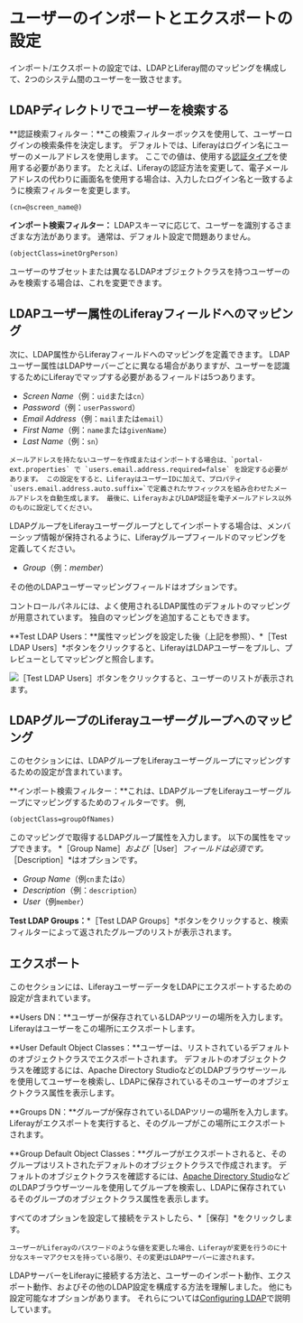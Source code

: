 # ユーザーのインポートとエクスポートの設定

インポート/エクスポートの設定では、LDAPとLiferay間のマッピングを構成して、2つのシステム間のユーザーを一致させます。

## LDAPディレクトリでユーザーを検索する

**認証検索フィルター：**この検索フィルターボックスを使用して、ユーザーログインの検索条件を決定します。 デフォルトでは、Liferayはログイン名にユーザーのメールアドレスを使用します。 ここでの値は、使用する[認証タイプ](../../../installation-and-upgrades/securing-liferay/authentication-basics.md#authentication-types)を使用する必要があります。 たとえば、Liferayの認証方法を変更して、電子メールアドレスの代わりに画面名を使用する場合は、入力したログイン名と一致するように検索フィルターを変更します。

```
(cn=@screen_name@)
```

**インポート検索フィルター：** LDAPスキーマに応じて、ユーザーを識別するさまざまな方法があります。 通常は、デフォルト設定で問題ありません。

```
(objectClass=inetOrgPerson)
```

ユーザーのサブセットまたは異なるLDAPオブジェクトクラスを持つユーザーのみを検索する場合は、これを変更できます。

## LDAPユーザー属性のLiferayフィールドへのマッピング

次に、LDAP属性からLiferayフィールドへのマッピングを定義できます。 LDAPユーザー属性はLDAPサーバーごとに異なる場合がありますが、ユーザーを認識するためにLiferayでマップする必要があるフィールドは5つあります。

* *Screen Name*（例：`uid`または`cn`）
* *Password*（例：`userPassword`）
* *Email Address*（例：`mail`または`email`）
* *First Name*（例：`name`または`givenName`）
* *Last Name*（例：`sn`）

```{note}
メールアドレスを持たないユーザーを作成またはインポートする場合は、`portal-ext.properties` で `users.email.address.required=false` を設定する必要があります。 この設定をすると、LiferayはユーザーIDに加えて、プロパティ`users.email.address.auto.suffix=`で定義されたサフィックスを組み合わせたメールアドレスを自動生成します。 最後に、LiferayおよびLDAP認証を電子メールアドレス以外のものに設定してください。
```

LDAPグループをLiferayユーザーグループとしてインポートする場合は、メンバーシップ情報が保持されるように、Liferayグループフィールドのマッピングを定義してください。

* *Group*（例：*member*）

その他のLDAPユーザーマッピングフィールドはオプションです。

コントロールパネルには、よく使用されるLDAP属性のデフォルトのマッピングが用意されています。 独自のマッピングを追加することもできます。

**Test LDAP Users：**属性マッピングを設定した後（上記を参照）、*［Test LDAP Users］*ボタンをクリックすると、LiferayはLDAPユーザーをプルし、プレビューとしてマッピングと照合します。

![［Test LDAP Users］ボタンをクリックすると、ユーザーのリストが表示されます。](./configuring-user-import-and-export/images/01.png)

## LDAPグループのLiferayユーザーグループへのマッピング

このセクションには、LDAPグループをLiferayユーザーグループにマッピングするための設定が含まれています。

**インポート検索フィルター：**これは、LDAPグループをLiferayユーザーグループにマッピングするためのフィルターです。 例,

```
(objectClass=groupOfNames)
```

このマッピングで取得するLDAPグループ属性を入力します。 以下の属性をマップできます。 *［Group Name］*および*［User］*フィールドは必須です。*［Description］*はオプションです。

* *Group Name*（例`cn`または`o`）
* *Description*（例：`description`）
* *User*（例`member`）

**Test LDAP Groups：***［Test LDAP Groups］*ボタンをクリックすると、検索フィルターによって返されたグループのリストが表示されます。

## エクスポート

このセクションには、LiferayユーザーデータをLDAPにエクスポートするための設定が含まれています。

**Users DN：**ユーザーが保存されているLDAPツリーの場所を入力します。 Liferayはユーザーをこの場所にエクスポートします。

**User Default Object Classes：**ユーザーは、リストされているデフォルトのオブジェクトクラスでエクスポートされます。 デフォルトのオブジェクトクラスを確認するには、Apache Directory StudioなどのLDAPブラウザーツールを使用してユーザーを検索し、LDAPに保存されているそのユーザーのオブジェクトクラス属性を表示します。

**Groups DN：**グループが保存されているLDAPツリーの場所を入力します。 Liferayがエクスポートを実行すると、そのグループがこの場所にエクスポートされます。

**Group Default Object Classes：**グループがエクスポートされると、そのグループはリストされたデフォルトのオブジェクトクラスで作成されます。 デフォルトのオブジェクトクラスを確認するには、[Apache Directory Studio](https://directory.apache.org/studio)などのLDAPブラウザーツールを使用してグループを検索し、LDAPに保存されているそのグループのオブジェクトクラス属性を表示します。

すべてのオプションを設定して接続をテストしたら、*［保存］*をクリックします。

```{note}
ユーザーがLiferayのパスワードのような値を変更した場合、Liferayが変更を行うのに十分なスキーマアクセスを持っている限り、その変更はLDAPサーバーに渡されます。
```

LDAPサーバーをLiferayに接続する方法と、ユーザーのインポート動作、エクスポート動作、およびその他のLDAP設定を構成する方法を理解しました。 他にも設定可能なオプションがあります。 それらについては[Configuring LDAP](./ldap-configuration-reference.md)で説明しています。
